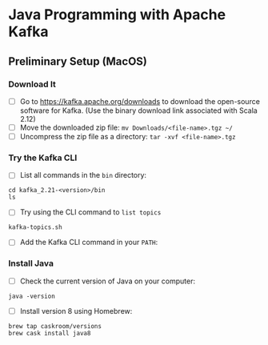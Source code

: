 # Java Programming with Apache Kafka

## Preliminary Setup (MacOS)

### Download It
- [ ] Go to https://kafka.apache.org/downloads to download the open-source software for Kafka. (Use the binary download link associated with Scala 2.12)
- [ ] Move the downloaded zip file: `mv Downloads/<file-name>.tgz ~/`
- [ ] Uncompress the zip file as a directory: `tar -xvf <file-name>.tgz`

### Try the Kafka CLI
- [ ] List all commands in the `bin` directory:
```
cd kafka_2.21-<version>/bin
ls 
```
- [ ] Try using the CLI command to `list topics`
```
kafka-topics.sh
```
- [ ] Add the Kafka CLI command in your `PATH`: 

### Install Java
- [ ] Check the current version of Java on your computer:
```
java -version 
```
- [ ] Install version 8 using Homebrew: 
```
brew tap caskroom/versions
brew cask install java8
```


